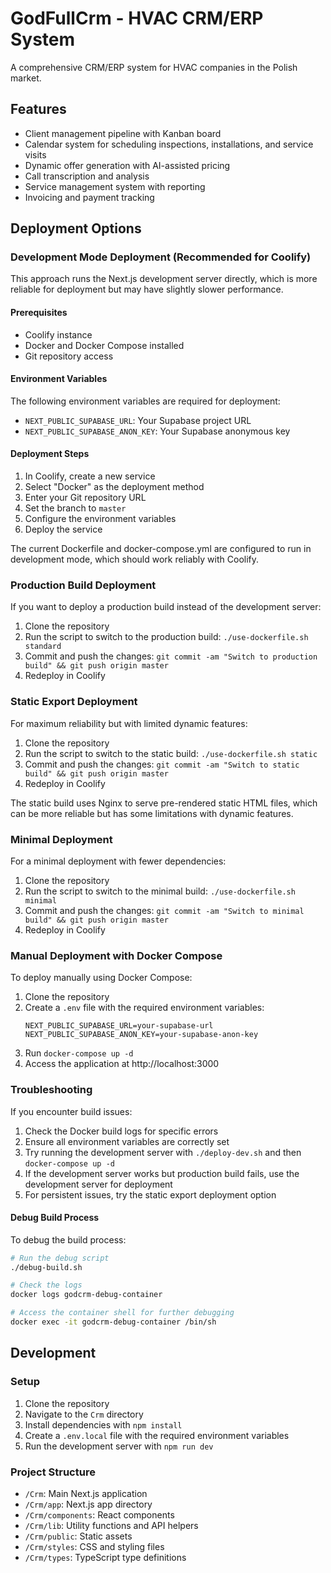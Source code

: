 # GodFullCrm - HVAC CRM/ERP System

A comprehensive CRM/ERP system for HVAC companies in the Polish market.

## Features

- Client management pipeline with Kanban board
- Calendar system for scheduling inspections, installations, and service visits
- Dynamic offer generation with AI-assisted pricing
- Call transcription and analysis
- Service management system with reporting
- Invoicing and payment tracking

## Deployment Options

### Development Mode Deployment (Recommended for Coolify)

This approach runs the Next.js development server directly, which is more reliable for deployment but may have slightly slower performance.

#### Prerequisites

- Coolify instance
- Docker and Docker Compose installed
- Git repository access

#### Environment Variables

The following environment variables are required for deployment:

- `NEXT_PUBLIC_SUPABASE_URL`: Your Supabase project URL
- `NEXT_PUBLIC_SUPABASE_ANON_KEY`: Your Supabase anonymous key

#### Deployment Steps

1. In Coolify, create a new service
2. Select "Docker" as the deployment method
3. Enter your Git repository URL
4. Set the branch to `master`
5. Configure the environment variables
6. Deploy the service

The current Dockerfile and docker-compose.yml are configured to run in development mode, which should work reliably with Coolify.

### Production Build Deployment

If you want to deploy a production build instead of the development server:

1. Clone the repository
2. Run the script to switch to the production build: `./use-dockerfile.sh standard`
3. Commit and push the changes: `git commit -am "Switch to production build" && git push origin master`
4. Redeploy in Coolify

### Static Export Deployment

For maximum reliability but with limited dynamic features:

1. Clone the repository
2. Run the script to switch to the static build: `./use-dockerfile.sh static`
3. Commit and push the changes: `git commit -am "Switch to static build" && git push origin master`
4. Redeploy in Coolify

The static build uses Nginx to serve pre-rendered static HTML files, which can be more reliable but has some limitations with dynamic features.

### Minimal Deployment

For a minimal deployment with fewer dependencies:

1. Clone the repository
2. Run the script to switch to the minimal build: `./use-dockerfile.sh minimal`
3. Commit and push the changes: `git commit -am "Switch to minimal build" && git push origin master`
4. Redeploy in Coolify

### Manual Deployment with Docker Compose

To deploy manually using Docker Compose:

1. Clone the repository
2. Create a `.env` file with the required environment variables:
   ```
   NEXT_PUBLIC_SUPABASE_URL=your-supabase-url
   NEXT_PUBLIC_SUPABASE_ANON_KEY=your-supabase-anon-key
   ```
3. Run `docker-compose up -d`
4. Access the application at http://localhost:3000

### Troubleshooting

If you encounter build issues:

1. Check the Docker build logs for specific errors
2. Ensure all environment variables are correctly set
3. Try running the development server with `./deploy-dev.sh` and then `docker-compose up -d`
4. If the development server works but production build fails, use the development server for deployment
5. For persistent issues, try the static export deployment option

#### Debug Build Process

To debug the build process:
```bash
# Run the debug script
./debug-build.sh

# Check the logs
docker logs godcrm-debug-container

# Access the container shell for further debugging
docker exec -it godcrm-debug-container /bin/sh
```

## Development

### Setup

1. Clone the repository
2. Navigate to the `Crm` directory
3. Install dependencies with `npm install`
4. Create a `.env.local` file with the required environment variables
5. Run the development server with `npm run dev`

### Project Structure

- `/Crm`: Main Next.js application
- `/Crm/app`: Next.js app directory
- `/Crm/components`: React components
- `/Crm/lib`: Utility functions and API helpers
- `/Crm/public`: Static assets
- `/Crm/styles`: CSS and styling files
- `/Crm/types`: TypeScript type definitions